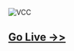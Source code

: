 ![VCC](https://projects.khalidmahmud.me/asset/img/vcc.png)

## [Go Live ->>](https://projects.khalidmahmud.me/vcc)